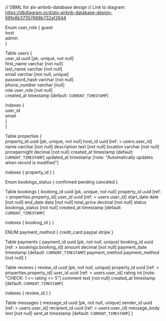 // DBML for alx-airbnb-database design
// Link to diagram: https://dbdiagram.io/d/alx-airbnb-database-design-68fe8b37357668b732af2644

  Enum user_role {
    guest  
    host  
    admin  
  }

Table users {  
  user_id uuid [pk, unique, not null]    
  first_name varchar [not null]  
  last_name varchar [not null]  
  email varchar [not null, unique]  
  password_hash varchar [not null]  
  phone_number varchar [null]  
  role user_role [not null]  
  created_at timestamp [default: `CURRENT_TIMESTAMP`]  

  indexes {  
    user_id  
    email  
  }  
}

Table properties {  
  property_id uuid [pk, unique, not null]
  host_id uuid [ref: > users.user_id]
  name varchar [not null]
  description text [not null]
  location varchar [not null]
  pricepernight decimal [not null]
  created_at timestamp [default: `CURRENT_TIMESTAMP`]
  updated_at timestamp [note: "Automatically updates when record is modified"]

  indexes {
    property_id
  }
}

Enum bookings_status {
  confirmed
  pending
  canceled
}

Table bookings {
  booking_id uuid [pk, unique, not null]
  property_id uuid [ref: > properties.property_id]
  user_id uuid [ref: > users.user_id]
  start_date date [not null]
  end_date data [not null]
  total_price decimal [not null]
  status bookings_status [not null]
  created_at timestamp [default: `CURRENT_TIMESTAMP`]

  indexes {
    booking_id
  }
}

ENUM payment_method {
  credit_card
  paypal
  stripe
}

Table payments {
  payment_id uuid [pk, not null, unique]
  booking_id uuid [ref: > bookings.booking_id]
  amount decimal [not null]
  payment_date timestamp [default: `CURRENT_TIMESTAMP`]
  payment_method payment_method [not null]
}

Table reviews {
  review_id uuid [pk, not null, unique]
  property_id uuid [ref: > properties.property_id]
  user_id uuid [ref: > users.user_id]
  rating int [note: "CHECK: 1 <= rating <= 5"]
  comment text [not null]
  created_at timestamp [default: `CURRENT_TIMESTAMP`]

  indexes {
    review_id
  }
}

Table messages {
  message_id uuid [pk, not null, unique]
  sender_id uuid [ref: > users.user_id]
  recipient_id uuid [ref: > users.user_id]
  message_body text [not null]
  sent_at timestamp [default: `CURRENT_TIMESTAMP`]
}

